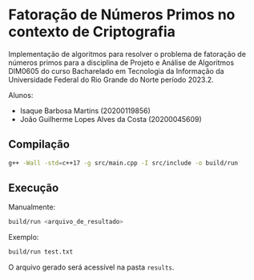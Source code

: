 # Fatoração de Números Primos no contexto de Criptografia

Implementação de algoritmos para resolver o problema de fatoração de números primos para a disciplina de Projeto e Análise de Algoritmos DIM0605 do curso Bacharelado em Tecnologia da Informação da Universidade Federal do Rio Grande do Norte período 2023.2.

Alunos:

-   Isaque Barbosa Martins (20200119856)
-   João Guilherme Lopes Alves da Costa (20200045609)

## Compilação

```bash
g++ -Wall -std=c++17 -g src/main.cpp -I src/include -o build/run
```

## Execução

Manualmente:
```bash
build/run <arquivo_de_resultado>
```

Exemplo:
```bash
build/run test.txt
```
O arquivo gerado será acessível na pasta `results`.